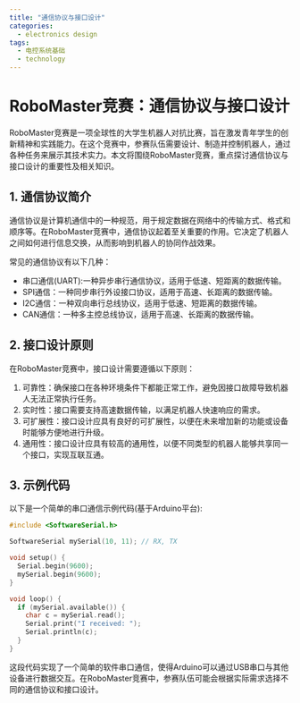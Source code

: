 ```yaml
---  
title: "通信协议与接口设计"  
categories:  
  - electronics design  
tags: 
  - 电控系统基础 
  - technology  
---  
```


# RoboMaster竞赛：通信协议与接口设计

RoboMaster竞赛是一项全球性的大学生机器人对抗比赛，旨在激发青年学生的创新精神和实践能力。在这个竞赛中，参赛队伍需要设计、制造并控制机器人，通过各种任务来展示其技术实力。本文将围绕RoboMaster竞赛，重点探讨通信协议与接口设计的重要性及相关知识。

## 1. 通信协议简介

通信协议是计算机通信中的一种规范，用于规定数据在网络中的传输方式、格式和顺序等。在RoboMaster竞赛中，通信协议起着至关重要的作用。它决定了机器人之间如何进行信息交换，从而影响到机器人的协同作战效果。

常见的通信协议有以下几种：

- 串口通信(UART):一种异步串行通信协议，适用于低速、短距离的数据传输。
- SPI通信：一种同步串行外设接口协议，适用于高速、长距离的数据传输。
- I2C通信：一种双向串行总线协议，适用于低速、短距离的数据传输。
- CAN通信：一种多主控总线协议，适用于高速、长距离的数据传输。

## 2. 接口设计原则

在RoboMaster竞赛中，接口设计需要遵循以下原则：

1. 可靠性：确保接口在各种环境条件下都能正常工作，避免因接口故障导致机器人无法正常执行任务。
2. 实时性：接口需要支持高速数据传输，以满足机器人快速响应的需求。
3. 可扩展性：接口设计应具有良好的可扩展性，以便在未来增加新的功能或设备时能够方便地进行升级。
4. 通用性：接口设计应具有较高的通用性，以便不同类型的机器人能够共享同一个接口，实现互联互通。

## 3. 示例代码

以下是一个简单的串口通信示例代码(基于Arduino平台):

```cpp
#include <SoftwareSerial.h>

SoftwareSerial mySerial(10, 11); // RX, TX

void setup() {
  Serial.begin(9600);
  mySerial.begin(9600);
}

void loop() {
  if (mySerial.available()) {
    char c = mySerial.read();
    Serial.print("I received: ");
    Serial.println(c);
  }
}
```

这段代码实现了一个简单的软件串口通信，使得Arduino可以通过USB串口与其他设备进行数据交互。在RoboMaster竞赛中，参赛队伍可能会根据实际需求选择不同的通信协议和接口设计。 
